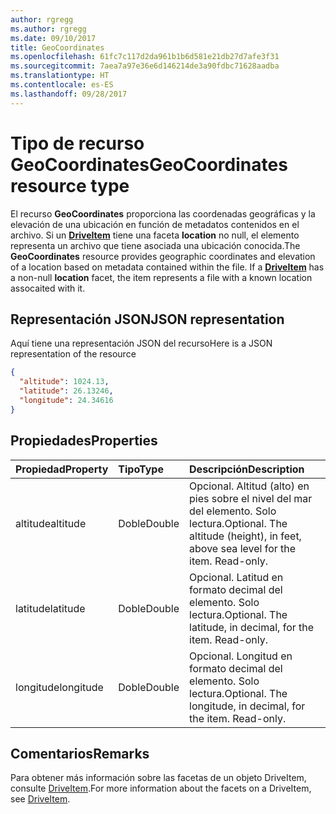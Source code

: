 ```yaml
---
author: rgregg
ms.author: rgregg
ms.date: 09/10/2017
title: GeoCoordinates
ms.openlocfilehash: 61fc7c117d2da961b1b6d581e21db27d7afe3f31
ms.sourcegitcommit: 7aea7a97e36e6d146214de3a90fdbc71628aadba
ms.translationtype: HT
ms.contentlocale: es-ES
ms.lasthandoff: 09/28/2017
---
```

# <a name="geocoordinates-resource-type"></a><span data-ttu-id="d04c8-102">Tipo de recurso GeoCoordinates</span><span class="sxs-lookup"><span data-stu-id="d04c8-102">GeoCoordinates resource type</span></span>

<span data-ttu-id="d04c8-p101">El recurso **GeoCoordinates** proporciona las coordenadas geográficas y la elevación de una ubicación en función de metadatos contenidos en el archivo. Si un [**DriveItem**](driveitem.md) tiene una faceta **location** no null, el elemento representa un archivo que tiene asociada una ubicación conocida.</span><span class="sxs-lookup"><span data-stu-id="d04c8-p101">The **GeoCoordinates** resource provides geographic coordinates and elevation of a location based on metadata contained within the file. If a [**DriveItem**](driveitem.md) has a non-null **location** facet, the item represents a file with a known location assocaited with it.</span></span>

## <a name="json-representation"></a><span data-ttu-id="d04c8-105">Representación JSON</span><span class="sxs-lookup"><span data-stu-id="d04c8-105">JSON representation</span></span>

<span data-ttu-id="d04c8-106">Aquí tiene una representación JSON del recurso</span><span class="sxs-lookup"><span data-stu-id="d04c8-106">Here is a JSON representation of the resource</span></span>

<!-- {
  "blockType": "resource",
  "optionalProperties": [

  ],
  "@odata.type": "microsoft.graph.geoCoordinates"
}-->

```json
{
  "altitude": 1024.13,
  "latitude": 26.13246,
  "longitude": 24.34616
}
```

## <a name="properties"></a><span data-ttu-id="d04c8-107">Propiedades</span><span class="sxs-lookup"><span data-stu-id="d04c8-107">Properties</span></span>

| <span data-ttu-id="d04c8-108">Propiedad</span><span class="sxs-lookup"><span data-stu-id="d04c8-108">Property</span></span>  | <span data-ttu-id="d04c8-109">Tipo</span><span class="sxs-lookup"><span data-stu-id="d04c8-109">Type</span></span>   | <span data-ttu-id="d04c8-110">Descripción</span><span class="sxs-lookup"><span data-stu-id="d04c8-110">Description</span></span>
|:----------|:-------|:--------------------------------------------------------
| <span data-ttu-id="d04c8-111">altitude</span><span class="sxs-lookup"><span data-stu-id="d04c8-111">altitude</span></span>  | <span data-ttu-id="d04c8-112">Doble</span><span class="sxs-lookup"><span data-stu-id="d04c8-112">Double</span></span> | <span data-ttu-id="d04c8-p102">Opcional. Altitud (alto) en pies sobre el nivel del mar del elemento. Solo lectura.</span><span class="sxs-lookup"><span data-stu-id="d04c8-p102">Optional. The altitude (height), in feet,  above sea level for the item. Read-only.</span></span>
| <span data-ttu-id="d04c8-116">latitude</span><span class="sxs-lookup"><span data-stu-id="d04c8-116">latitude</span></span>  | <span data-ttu-id="d04c8-117">Doble</span><span class="sxs-lookup"><span data-stu-id="d04c8-117">Double</span></span> | <span data-ttu-id="d04c8-p103">Opcional. Latitud en formato decimal del elemento. Solo lectura.</span><span class="sxs-lookup"><span data-stu-id="d04c8-p103">Optional. The latitude, in decimal, for the item. Read-only.</span></span>
| <span data-ttu-id="d04c8-121">longitude</span><span class="sxs-lookup"><span data-stu-id="d04c8-121">longitude</span></span> | <span data-ttu-id="d04c8-122">Doble</span><span class="sxs-lookup"><span data-stu-id="d04c8-122">Double</span></span> | <span data-ttu-id="d04c8-p104">Opcional. Longitud en formato decimal del elemento. Solo lectura.</span><span class="sxs-lookup"><span data-stu-id="d04c8-p104">Optional. The longitude, in decimal, for the item. Read-only.</span></span>

## <a name="remarks"></a><span data-ttu-id="d04c8-126">Comentarios</span><span class="sxs-lookup"><span data-stu-id="d04c8-126">Remarks</span></span>

<span data-ttu-id="d04c8-127">Para obtener más información sobre las facetas de un objeto DriveItem, consulte [DriveItem](driveitem.md).</span><span class="sxs-lookup"><span data-stu-id="d04c8-127">For more information about the facets on a DriveItem, see [DriveItem](driveitem.md).</span></span>

<!-- {
  "type": "#page.annotation",
  "description": "The location facet provides geographic location related properties for an item",
  "keywords": "location,geographic,item,onedrive",
  "section": "documentation",
  "tocPath": "Facets/Location"
} -->
